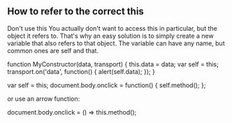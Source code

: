 ## How to refer to the correct this
Don't use this
You actually don't want to access this in particular, but the object it refers to. That's why an easy solution is to simply create a new variable that also refers to that object. The variable can have any name, but common ones are self and that.

function MyConstructor(data, transport) {
    this.data = data;
    var self = this;
    transport.on('data', function() {
        alert(self.data);
    });
}

var self = this;
document.body.onclick = function() {
    self.method();
};


or use an arrow function:

document.body.onclick = () => this.method();
